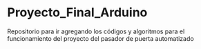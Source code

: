 # Proyecto_Final_Arduino
Repositorio para ir agregando los códigos y algoritmos para el funcionamiento del proyecto del pasador de puerta automatizado
